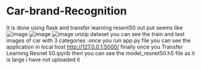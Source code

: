 # Car-brand-Recognition
It is done using flask and transfer learning resent50
out put seems like 
![image](https://user-images.githubusercontent.com/66308480/125196042-e8388000-e275-11eb-9483-7dadad4d36c2.png)
![image](https://user-images.githubusercontent.com/66308480/125196081-0aca9900-e276-11eb-81c4-ad66f6559fa6.png)
![image](https://user-images.githubusercontent.com/66308480/125196093-1b7b0f00-e276-11eb-88bc-160fff965c4b.png)
unzip dataset you can see the train and test images of car with 3 categories .once you run app.py file you can see the application in local host
http://127.0.0.1:5000/
finally once you Transfer Learning Resnet 50.ipynb then you can see the model_resnet50.h5 file as it is large i have not uploaded it 
